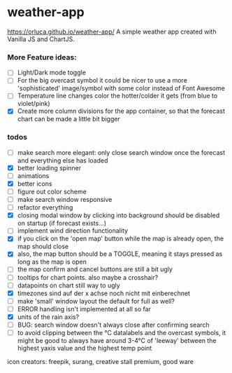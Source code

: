 # weather-app
https://orluca.github.io/weather-app/
A simple weather app created with Vanilla JS and ChartJS.

### More Feature ideas:

- [ ] Light/Dark mode toggle
- [ ] For the big overcast symbol it could be nicer to use a more 'sophisticated' image/symbol with some color instead of Font Awesome
- [ ] Temperature line changes color the hotter/colder it gets (from blue to violet/pink)
- [x] Create more column divisions for the app container, so that the forecast chart can be made a little bit bigger

### todos

- [ ] make search more elegant: only close search window once the forecast and everything else has loaded
- [x] better loading spinner
- [ ] animations
- [x] better icons
- [ ] figure out color scheme
- [ ] make search window responsive
- [ ] refactor everything
- [x] closing modal window by clicking into background should be disabled on startup (if forecast exists...)
- [ ] implement wind direction functionality
- [x] if you click on the 'open map' button while the map is already open, the map should close
- [x] also, the map button should be a TOGGLE, meaning it stays pressed as long as the map is open
- [ ] the map confirm and cancel buttons are still a bit ugly
- [ ] tooltips for chart points. also maybe a crosshair?
- [ ] datapoints on chart still way to ugly
- [x] timezones sind auf der x achse noch nicht mit einberechnet
- [ ] make 'small' window layout the default for full as well?
- [ ] ERROR handling isn't implemented at all so far
- [x] units of the rain axis?
- [ ] BUG: search window doesn't always close after confirming search
- [ ] to avoid clipping between the °C datalabels and the overcast symbols, it might be good to always have around 3-4°C of 'leeway' between the highest yaxis value and the highest temp point

icon creators: freepik, surang, creative stall premium, good ware
